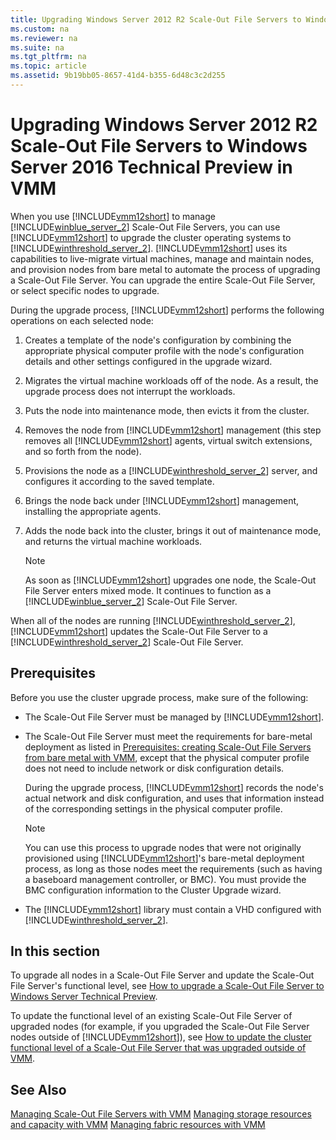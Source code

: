 ```yaml
---
title: Upgrading Windows Server 2012 R2 Scale-Out File Servers to Windows Server 2016 Technical Preview in VMM
ms.custom: na
ms.reviewer: na
ms.suite: na
ms.tgt_pltfrm: na
ms.topic: article
ms.assetid: 9b19bb05-8657-41d4-b355-6d48c3c2d255
---
```

# Upgrading Windows Server 2012 R2 Scale-Out File Servers to Windows Server 2016 Technical Preview in VMM
When you use [!INCLUDE[vmm12short](../../includes/vmm12short_md.md)] to manage [!INCLUDE[winblue_server_2](../../includes/winblue_server_2_md.md)] Scale\-Out File Servers, you can use [!INCLUDE[vmm12short](../../includes/vmm12short_md.md)] to upgrade the cluster operating systems to [!INCLUDE[winthreshold_server_2](../../includes/winthreshold_server_2_md.md)]. [!INCLUDE[vmm12short](../../includes/vmm12short_md.md)] uses its capabilities to live\-migrate virtual machines, manage and maintain nodes, and provision nodes from bare metal to automate the process of upgrading a Scale\-Out File Server. You can upgrade the entire Scale\-Out File Server, or select specific nodes to upgrade.

During the upgrade process, [!INCLUDE[vmm12short](../../includes/vmm12short_md.md)] performs the following operations on each selected node:

1.  Creates a template of the node's configuration by combining the appropriate physical computer profile with the node's configuration details and other settings configured in the upgrade wizard.

2.  Migrates the virtual machine workloads off of the node. As a result, the upgrade process does not interrupt the workloads.

3.  Puts the node into maintenance mode, then evicts it from the cluster.

4.  Removes the node from [!INCLUDE[vmm12short](../../includes/vmm12short_md.md)] management \(this step removes all [!INCLUDE[vmm12short](../../includes/vmm12short_md.md)] agents, virtual switch extensions, and so forth from the node\).

5.  Provisions the node as a [!INCLUDE[winthreshold_server_2](../../includes/winthreshold_server_2_md.md)] server, and configures it according to the saved template.

6.  Brings the node back under [!INCLUDE[vmm12short](../../includes/vmm12short_md.md)] management, installing the appropriate agents.

7.  Adds the node back into the cluster, brings it out of maintenance mode, and returns the virtual machine workloads.

    > [!NOTE]
    > As soon as [!INCLUDE[vmm12short](../../includes/vmm12short_md.md)] upgrades one node, the Scale\-Out File Server enters mixed mode. It continues to function as a [!INCLUDE[winblue_server_2](../../includes/winblue_server_2_md.md)] Scale\-Out File Server.

When all of the nodes are running [!INCLUDE[winthreshold_server_2](../../includes/winthreshold_server_2_md.md)], [!INCLUDE[vmm12short](../../includes/vmm12short_md.md)] updates the Scale\-Out File Server to a [!INCLUDE[winthreshold_server_2](../../includes/winthreshold_server_2_md.md)] Scale\-Out File Server.

## Prerequisites
Before you use the cluster upgrade process, make sure of the following:

-   The Scale\-Out File Server must be managed by [!INCLUDE[vmm12short](../../includes/vmm12short_md.md)].

-   The Scale\-Out File Server must meet the requirements for bare\-metal deployment as listed in [Prerequisites: creating Scale-Out File Servers from bare metal with VMM](Prerequisites--creating-Scale-Out-File-Servers-from-bare-metal-with-VMM.md), except that the physical computer profile does not need to include network or disk configuration details.

    During the upgrade process, [!INCLUDE[vmm12short](../../includes/vmm12short_md.md)] records the node's actual network and disk configuration, and uses that information instead of the corresponding settings in the physical computer profile.

    > [!NOTE]
    > You can use this process to upgrade nodes that were not originally provisioned using [!INCLUDE[vmm12short](../../includes/vmm12short_md.md)]'s bare\-metal deployment process, as long as those nodes meet the requirements \(such as having a baseboard management controller, or BMC\). You must provide the BMC configuration information to the Cluster Upgrade wizard.

-   The [!INCLUDE[vmm12short](../../includes/vmm12short_md.md)] library must contain a VHD configured with [!INCLUDE[winthreshold_server_2](../../includes/winthreshold_server_2_md.md)].

## In this section
To upgrade all nodes in a Scale\-Out File Server and update the Scale\-Out File Server's functional level, see [How to upgrade a Scale-Out File Server to Windows Server Technical Preview](How-to-upgrade-a-Scale-Out-File-Server-to-Windows-Server-Technical-Preview.md).

To update the functional level of an existing Scale\-Out File Server of upgraded nodes \(for example, if you upgraded the Scale\-Out File Server nodes outside of [!INCLUDE[vmm12short](../../includes/vmm12short_md.md)]\), see [How to update the cluster functional level of a Scale-Out File Server that was upgraded outside of VMM](How-to-update-the-cluster-functional-level-of-a-Scale-Out-File-Server-that-was-upgraded-outside-of-VMM.md).

## See Also
[Managing Scale-Out File Servers with VMM](Managing-Scale-Out-File-Servers-with-VMM.md)
[Managing storage resources and capacity with VMM](Managing-storage-resources-and-capacity-with-VMM.md)
[Managing fabric resources with VMM](Managing-fabric-resources-with-VMM.md)


